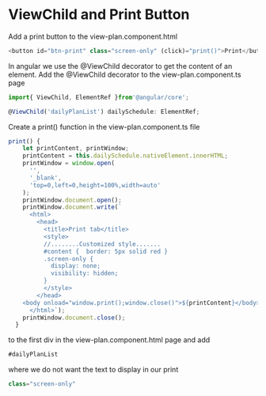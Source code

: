 # ViewChild and Print Button

Add a print button to the view-plan.component.html

```typescript
<button id="btn-print" class="screen-only" (click)="print()">Print</button>
```

In angular we use the @ViewChild decorator to get the content of an element. Add the @ViewChild decorator to the view-plan.component.ts page

```typescript
import{ ViewChild, ElementRef }from'@angular/core';

@ViewChild('dailyPlanList') dailySchedule: ElementRef;
```

Create a print\(\) function in the view-plan.component.ts file

```typescript
print() {
    let printContent, printWindow;
    printContent = this.dailySchedule.nativeElement.innerHTML;
    printWindow = window.open(
      '',
      '_blank',
      'top=0,left=0,height=100%,width=auto'
    );
    printWindow.document.open();
    printWindow.document.write(`
      <html>
        <head>
          <title>Print tab</title>
          <style>
          //........Customized style.......
          #content {  border: 5px solid red }
          .screen-only {
            display: none;
            visibility: hidden;
          }
          </style>
        </head>
    <body onload="window.print();window.close()">${printContent}</body>
      </html>`);
    printWindow.document.close();
  }
```

to the first div in the view-plan.component.html page and add

```typescript
#dailyPlanList
```

where we do not want the text to display in our print

```typescript
class="screen-only"
```

